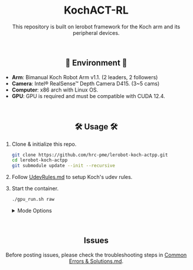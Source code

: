 # <div align="center"> KochACT-RL </div>

<p align="center">
This repository is built on lerobot framework for the Koch arm and its peripheral devices.
</p>

<br/>

##  <div align="center"> 🌱 Environment 🌱 </div>

* **Arm**: Bimanual Koch Robot Arm v1.1. (2 leaders, 2 followers)
* **Camera**: Intel® RealSense™ Depth Camera D415. (3~5 cams)
* **Computer**: x86 arch with Linux OS.
* **GPU**: GPU is required and must be compatible with CUDA 12.4.

<br/>

##  <div align="center"> 🛠️ Usage 🛠️ </div>

1. Clone & initialize this repo.
   
   ```bash
   git clone https://github.com/hrc-pme/lerobot-koch-actpp.git
   cd lerobot-koch-actpp
   git submodule update --init --recursive
   ```

2. Follow [UdevRules.md](/assets/README-udev.md) to setup Koch's udev rules.

3. Start the container.

   ```bash
   ./gpu_run.sh raw
   ```

   <details> 
      <summary> Mode Options </summary>

      - `raw`: Launch container without running any service.
      - `build`: Build ROS2 workspace.
      - `cali`: Calibrate Koch Robot Arm.
      - `teleop`: Teleoperate Koch Robot Arm.
      - `cam`: Launch all camera nodes.
      - `sync`: Teleoperate, launch camera nodes, and synchronize related topics.
      - `train`: Train with custom dataset.
      - `deploy`: Deploy trained model.
   </details>

<br/>

##  <div align="center"> Issues </div>

<p align="center">
  Before posting issues, please check the troubleshooting steps in  
  <a href="/assets/README-error.md">Common Errors & Solutions.md</a>.
</p>
